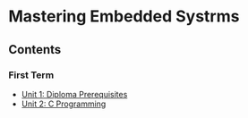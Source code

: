 # **Mastering Embedded Systrms**

## **Contents**
### **First Term**
- [Unit 1: Diploma Prerequisites]()
- [Unit 2: C Programming](https://github.com/MohamedMagdyJarrah/Mastering-Embedded-Systrms/tree/main/Unit_2_C_Programming)

